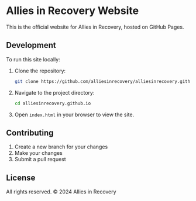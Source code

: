 # Allies in Recovery Website

This is the official website for Allies in Recovery, hosted on GitHub Pages.

## Development

To run this site locally:

1. Clone the repository:
   ```bash
   git clone https://github.com/alliesinrecovery/alliesinrecovery.github.io.git
   ```

2. Navigate to the project directory:
   ```bash
   cd alliesinrecovery.github.io
   ```

3. Open `index.html` in your browser to view the site.

## Contributing

1. Create a new branch for your changes
2. Make your changes
3. Submit a pull request

## License

All rights reserved. © 2024 Allies in Recovery 
